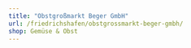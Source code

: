```yaml
---
title: "Obstgroßmarkt Beger GmbH"
url: /friedrichshafen/obstgrossmarkt-beger-gmbh/
shop: Gemüse & Obst
---
```

